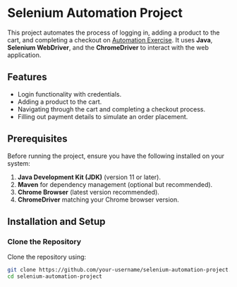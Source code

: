 # Selenium Automation Project

This project automates the process of logging in, adding a product to the cart, and completing a checkout on [Automation Exercise](https://automationexercise.com). It uses **Java**, **Selenium WebDriver**, and the **ChromeDriver** to interact with the web application.

## Features
- Login functionality with credentials.
- Adding a product to the cart.
- Navigating through the cart and completing a checkout process.
- Filling out payment details to simulate an order placement.

## Prerequisites
Before running the project, ensure you have the following installed on your system:
1. **Java Development Kit (JDK)** (version 11 or later).
2. **Maven** for dependency management (optional but recommended).
3. **Chrome Browser** (latest version recommended).
4. **ChromeDriver** matching your Chrome browser version.

## Installation and Setup

### Clone the Repository
Clone the repository using:
```bash
git clone https://github.com/your-username/selenium-automation-project.git
cd selenium-automation-project
